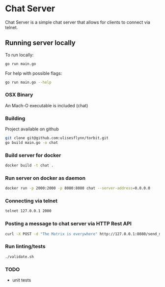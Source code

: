 # Chat Server

Chat Server is a simple chat server that allows for clients to connect via telnet.

## Running server locally

To run locally: 
```bash
go run main.go
```

For help with possible flags:
```bash
go run main.go --help
```
### OSX Binary

An Mach-O executable is included (chat)

### Building

Project available on github

```bash
git clone git@github.com:ulisesflynn/torbit.git
go build main.go -o chat
```

### Build server for docker

```bash
docker build -t chat .
```

### Run server on docker as daemon

```bash
docker run -p 2000:2000 -p 8080:8080 chat --server-address=0.0.0.0
```

### Connecting via telnet

```bash
telnet 127.0.0.1 2000
```

### Posting a message to chat server via HTTP Rest API

```bash
curl -X POST -d "The Matrix is everywhere" http://127.0.0.1:8080/send_msg/morpheus
```


### Run linting/tests

```bash
./validate.sh
```

### TODO
 - unit tests
